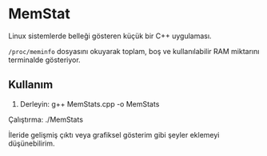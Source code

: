 # MemStat
Linux sistemlerde belleği gösteren küçük bir C++ uygulaması.

`/proc/meminfo` dosyasını okuyarak toplam, boş ve kullanılabilir RAM miktarını terminalde gösteriyor.

## Kullanım

1. Derleyin:
g++ MemStats.cpp -o MemStats

Çalıştırma:
./MemStats

İleride gelişmiş çıktı veya grafiksel gösterim gibi şeyler eklemeyi düşünebilirim.
